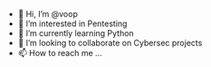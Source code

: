 - 👋 Hi, I’m @voop
- 👀 I’m interested in Pentesting
- 🌱 I’m currently learning Python
- 💞️ I’m looking to collaborate on Cybersec projects
- 📫 How to reach me ...

<!---
voop/voop is a ✨ special ✨ repository because its `README.md` (this file) appears on your GitHub profile.
You can click the Preview link to take a look at your changes.
--->
